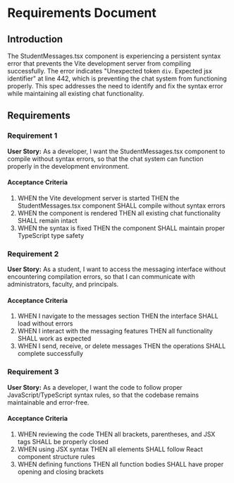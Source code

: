 # Requirements Document

## Introduction

The StudentMessages.tsx component is experiencing a persistent syntax error that prevents the Vite development server from compiling successfully. The error indicates "Unexpected token `div`. Expected jsx identifier" at line 442, which is preventing the chat system from functioning properly. This spec addresses the need to identify and fix the syntax error while maintaining all existing chat functionality.

## Requirements

### Requirement 1

**User Story:** As a developer, I want the StudentMessages.tsx component to compile without syntax errors, so that the chat system can function properly in the development environment.

#### Acceptance Criteria

1. WHEN the Vite development server is started THEN the StudentMessages.tsx component SHALL compile without syntax errors
2. WHEN the component is rendered THEN all existing chat functionality SHALL remain intact
3. WHEN the syntax is fixed THEN the component SHALL maintain proper TypeScript type safety

### Requirement 2

**User Story:** As a student, I want to access the messaging interface without encountering compilation errors, so that I can communicate with administrators, faculty, and principals.

#### Acceptance Criteria

1. WHEN I navigate to the messages section THEN the interface SHALL load without errors
2. WHEN I interact with the messaging features THEN all functionality SHALL work as expected
3. WHEN I send, receive, or delete messages THEN the operations SHALL complete successfully

### Requirement 3

**User Story:** As a developer, I want the code to follow proper JavaScript/TypeScript syntax rules, so that the codebase remains maintainable and error-free.

#### Acceptance Criteria

1. WHEN reviewing the code THEN all brackets, parentheses, and JSX tags SHALL be properly closed
2. WHEN using JSX syntax THEN all elements SHALL follow React component structure rules
3. WHEN defining functions THEN all function bodies SHALL have proper opening and closing brackets